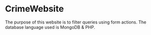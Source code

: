 # CrimeWebsite
The purpose of this website is to filter queries using form actions.
The database language used is MongoDB & PHP.
